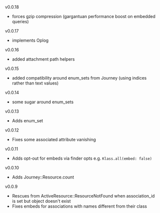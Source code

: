 v0.0.18
- forces gzip compression (gargantuan performance boost on embedded queries)

v0.0.17
- implements Oplog

v0.0.16
- added attachment path helpers

v0.0.15
- added compatibility around enum_sets from Journey (using indices rather than text values)

v0.0.14
- some sugar around enum_sets

v0.0.13
- Adds enum_set

v0.0.12
- Fixes some associated attribute vanishing

v0.0.11
- Adds opt-out for embeds via finder opts e.g. `Klass.all(embed: false)`

v0.0.10
- Adds Journey::Resource.count

v0.0.9
- Rescues from ActiveResource::ResourceNotFound when association_id is set but object doesn't exist
- Fixes embeds for associations with names different from their class
